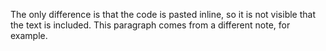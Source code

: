 The only difference is that the code is pasted inline, so it is not visible that the text is included. This paragraph comes from a different note, for example.